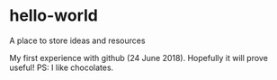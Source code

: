 # hello-world
A place to store ideas and resources

My first experience with github (24 June 2018). Hopefully it will prove useful!
PS: I like chocolates.
